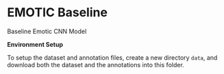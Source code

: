 # EMOTIC Baseline
Baseline Emotic CNN Model

**Environment Setup**

To setup the dataset and annotation files, create a new directory `data`, and download both the dataset and the annotations into this folder.


